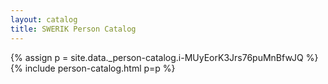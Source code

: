 ```yaml
---
layout: catalog
title: SWERIK Person Catalog
---
```

{% assign p = site.data._person-catalog.i-MUyEorK3Jrs76puMnBfwJQ %}
{% include person-catalog.html p=p %}

